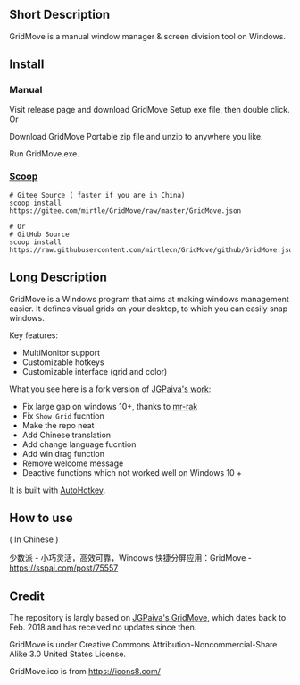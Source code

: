 ## Short Description

GridMove is a manual window manager & screen division tool on Windows.

## Install

### Manual

Visit release page and download GridMove Setup exe file, then double click. Or

Download GridMove Portable zip file and unzip to anywhere you like.

Run GridMove.exe.

### [Scoop](https://scoop.sh)

```
# Gitee Source ( faster if you are in China)
scoop install https://gitee.com/mirtle/GridMove/raw/master/GridMove.json

# Or
# GitHub Source
scoop install https://raw.githubusercontent.com/mirtlecn/GridMove/github/GridMove.json
```

## Long Description

GridMove is a Windows program that aims at making windows management easier. It defines visual grids on your desktop, to which you can easily snap windows.

Key features:
- MultiMonitor support
- Customizable hotkeys
- Customizable interface (grid and color)

What you see here is a fork version of [JGPaiva's work](https://www.dcmembers.com/jgpaiva/):

- Fix large gap on windows 10+, thanks to [mr-rak](https://github.com/jgpaiva/GridMove/issues/10#issuecomment-247155758)
- Fix `Show Grid` fucntion
- Make the repo neat
- Add Chinese translation
- Add change language fucntion
- Add win drag function
- Remove welcome message
- Deactive functions which not worked well on Windows 10 +

It is built with [AutoHotkey](http://www.autohotkey.com "AutoHotKey").

## How to use

( In Chinese )

少数派 - 小巧灵活，高效可靠，Windows 快捷分屏应用：GridMove - https://sspai.com/post/75557

## Credit

The repository is largly based on [JGPaiva's GridMove](https://github.com/jgpaiva/GridMove), which dates back to Feb. 2018 and has received no updates since then.

GridMove is under Creative Commons Attribution-Noncommercial-Share Alike 3.0 United States License.

GridMove.ico is from https://icons8.com/